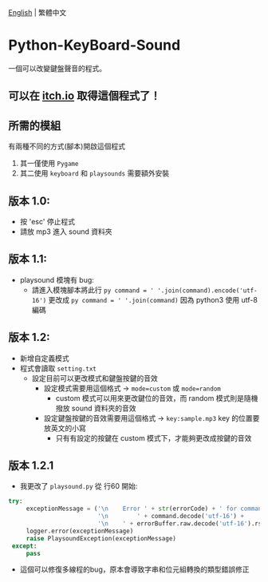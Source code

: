 [English](README.md) | 繁體中文

# Python-KeyBoard-Sound
一個可以改變鍵盤聲音的程式。

## 可以在 [itch.io](https://jingshing.itch.io/keyboard-sound-player) 取得這個程式了！

## 所需的模組
有兩種不同的方式(腳本)開啟這個程式

1. 其一僅使用 ```Pygame```
2. 其二使用 ```keyboard``` 和 ```playsounds```
需要額外安裝

## 版本 1.0:
* 按 'esc' 停止程式
* 請放 mp3 進入 sound 資料夾

## 版本 1.1:
* playsound 模塊有 bug:
  * 請進入模塊腳本將此行 ```py command = ' '.join(command).encode('utf-16')``` 更改成 ```py command = ' '.join(command)``` 因為 python3 使用 utf-8 編碼

## 版本 1.2:
* 新增自定義模式
* 程式會讀取 ```setting.txt```
  * 設定目前可以更改模式和鍵盤按鍵的音效
    * 設定模式需要用這個格式 $\rightarrow$ ```mode=custom``` 或 ```mode=random```
      * custom 模式可以用來更改鍵位的音效，而 random 模式則是隨機撥放 sound 資料夾的音效
    * 設定鍵盤按鍵的音效需要用這個格式 $\rightarrow$ ```key:sample.mp3``` key 的位置要放英文的小寫
      * 只有有設定的按鍵在 custom 模式下，才能夠更改成按鍵的音效

## 版本 1.2.1
* 我更改了 ```playsound.py``` 從 行60 開始:
```py
try:
     exceptionMessage = ('\n    Error ' + str(errorCode) + ' for command:'
                         '\n        ' + command.decode('utf-16') +
                         '\n    ' + errorBuffer.raw.decode('utf-16').rstrip('\0'))
     logger.error(exceptionMessage)
     raise PlaysoundException(exceptionMessage)
 except:
     pass
```
* 這個可以修復多線程的bug，原本會導致字串和位元組轉換的類型錯誤修正
